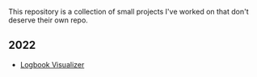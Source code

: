 This repository is a collection of small projects I've worked on that don't deserve their own repo.

## 2022

* [Logbook Visualizer](LogbookVisualizer)